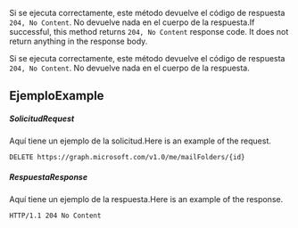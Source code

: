 <span data-ttu-id="50065-p102">Si se ejecuta correctamente, este método devuelve el código de respuesta `204, No Content`. No devuelve nada en el cuerpo de la respuesta.</span><span class="sxs-lookup"><span data-stu-id="50065-p102">If successful, this method returns `204, No Content` response code. It does not return anything in the response body.</span></span>

Si se ejecuta correctamente, este método devuelve el código de respuesta `204, No Content`. No devuelve nada en el cuerpo de la respuesta.

## <a name="example"></a><span data-ttu-id="50065-119">Ejemplo</span><span class="sxs-lookup"><span data-stu-id="50065-119">Example</span></span>
##### <a name="request"></a><span data-ttu-id="50065-120">Solicitud</span><span class="sxs-lookup"><span data-stu-id="50065-120">Request</span></span>
<span data-ttu-id="50065-121">Aquí tiene un ejemplo de la solicitud.</span><span class="sxs-lookup"><span data-stu-id="50065-121">Here is an example of the request.</span></span>
<!-- {
  "blockType": "request",
  "name": "delete_mailfolder"
}-->
```http
DELETE https://graph.microsoft.com/v1.0/me/mailFolders/{id}
```
##### <a name="response"></a><span data-ttu-id="50065-122">Respuesta</span><span class="sxs-lookup"><span data-stu-id="50065-122">Response</span></span>
<span data-ttu-id="50065-123">Aquí tiene un ejemplo de la respuesta.</span><span class="sxs-lookup"><span data-stu-id="50065-123">Here is an example of the response.</span></span> 
<!-- {
  "blockType": "response",
  "truncated": true
} -->
```http
HTTP/1.1 204 No Content
```

<!-- uuid: 8fcb5dbc-d5aa-4681-8e31-b001d5168d79
2015-10-25 14:57:30 UTC -->
<!-- {
  "type": "#page.annotation",
  "description": "Delete mailFolder",
  "keywords": "",
  "section": "documentation",
  "tocPath": ""
}-->